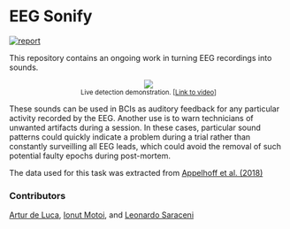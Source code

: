 # EEG Sonify
[![report](https://img.shields.io/badge/Report-pdf-lightgrey)](https://nbviewer.jupyter.org/github/artur-deluca/eeg_sonify/blob/master/Report.pdf)

This repository contains an ongoing work in turning EEG recordings into sounds.

<p align="center">
  <img src="/media/live_stream.gif"/><br>
  <sub>Live detection demonstration. [<a href="https://www.youtube.com/watch?v=jrg9hVMPqMQ">Link to video</a>]</sub>
</p>  

These sounds can be used in BCIs as auditory feedback for any particular activity recorded by the EEG.
Another use is to warn technicians of unwanted artifacts during a session. In these cases, particular sound patterns could quickly indicate a problem during a trial rather than constantly surveilling all EEG leads, which could avoid the removal of such potential faulty epochs during post-mortem.

The data used for this task was extracted from [Appelhoff et al. (2018)](https://osf.io/cj2dr/wiki/home/)

### Contributors
[Artur de Luca](https://github.com/artur-deluca), 
[Ionut Motoi](https://github.com/IonutMotoi), and 
[Leonardo Saraceni](https://github.com/Lio320)
